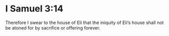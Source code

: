 # I Samuel 3:14

Therefore I swear to the house of Eli that the iniquity of Eli’s house shall not be atoned for by sacrifice or offering forever.
